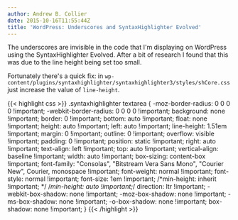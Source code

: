 ```yaml
---
author: Andrew B. Collier
date: 2015-10-16T11:55:44Z
title: 'WordPress: Underscores and SyntaxHighlighter Evolved'
---
```


The underscores are invisible in the code that I'm displaying on WordPress using the SyntaxHighlighter Evolved. After a bit of research I found that this was due to the line height being set too small.

<!--more-->

Fortunately there's a quick fix: in `wp-content/plugins/syntaxhighlighter/syntaxhighlighter3/styles/shCore.css` just increase the value of `line-height`.

{{< highlight css >}}
.syntaxhighlighter textarea {
  -moz-border-radius: 0 0 0 0 !important;
  -webkit-border-radius: 0 0 0 0 !important;
  background: none !important;
  border: 0 !important;
  bottom: auto !important;
  float: none !important;
  height: auto !important;
  left: auto !important;
  line-height: 1.51em !important;
  margin: 0 !important;
  outline: 0 !important;
  overflow: visible !important;
  padding: 0 !important;
  position: static !important;
  right: auto !important;
  text-align: left !important;
  top: auto !important;
  vertical-align: baseline !important;
  width: auto !important;
  box-sizing: content-box !important;
  font-family: "Consolas", "Bitstream Vera Sans Mono", "Courier New", Courier, monospace !important;
  font-weight: normal !important;
  font-style: normal !important;
  font-size: 1em !important;
  /*min-height: inherit !important; */
  /*min-height: auto !important;*/
  direction: ltr !important;
  -webkit-box-shadow: none !important;
  -moz-box-shadow: none !important;
  -ms-box-shadow: none !important;
  -o-box-shadow: none !important;
  box-shadow: none !important;
}
{{< /highlight >}}
